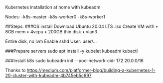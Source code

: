 Kubernetes installation at home with kubeadm

Nodes:
-k8s-master
-k8s-worker0
-k8s-worker1

##Steps:
###OS install
Download Ubuntu 20.04 LTS .iso
Create VM with
    • 8GB mem
    • 4vcpu
    • 200GB thin disk
    • vlan3

Entire disk, no lvm
Enable sshd
User: user/...



###Prepare servers
sudo apt install -y kubelet kubeadm kubectl


###Install k8s
sudo kubeadm init --pod-network-cidr 172.20.0.0/16



Thanks to
https://medium.com/platformer-blog/building-a-kubernetes-1-20-cluster-with-kubeadm-4b745eb5c697
